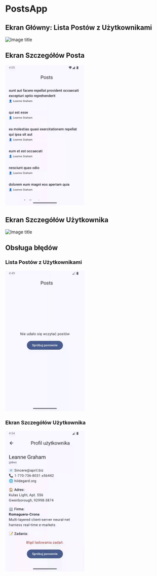 # PostsApp

## Ekran Główny: Lista Postów z Użytkownikami
<img src="/images/Lista.gif" alt="Image title" width="250">

## Ekran Szczegółów Posta
<img src="/images/Post.gif" alt="Image title" width="250">

## Ekran Szczegółów Użytkownika
<img src="/images/Uzytkownik.gif" alt="Image title" width="250">

## Obsługa błędów

### Lista Postów z Użytkownikami
<img src="/images/ListaE.gif" alt="Image title" width="250">

### Ekran Szczegółów Użytkownika
<img src="/images/UzytkownikE.gif" alt="Image title" width="250">
